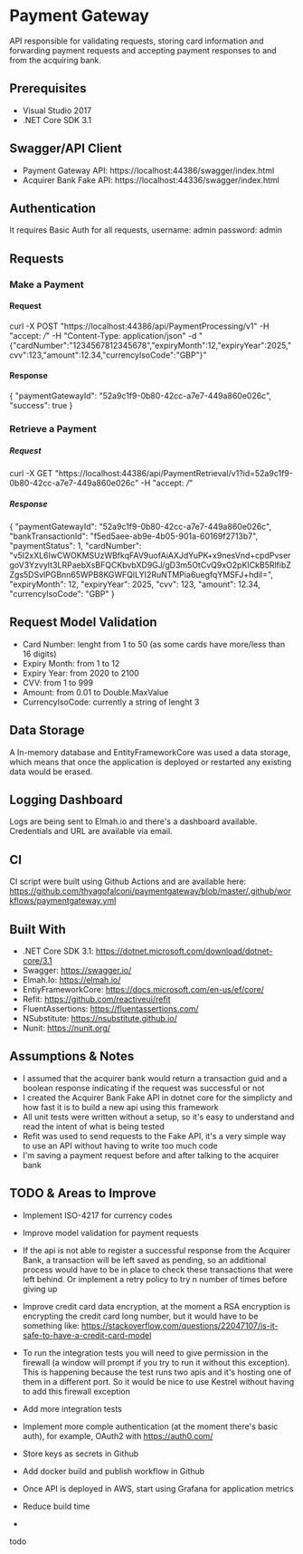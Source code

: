 # Payment Gateway

API responsible for validating requests, storing card information and forwarding payment requests and accepting payment responses to and from the acquiring bank.

## Prerequisites

* Visual Studio 2017
* .NET Core SDK 3.1

## Swagger/API Client

* Payment Gateway API: https://localhost:44386/swagger/index.html
* Acquirer Bank Fake API: https://localhost:44336/swagger/index.html

## Authentication

It requires Basic Auth for all requests, username: admin password: admin

## Requests

### Make a Payment

#### Request
curl -X POST "https://localhost:44386/api/PaymentProcessing/v1" -H "accept: */*" -H "Content-Type: application/json" -d "{\"cardNumber\":\"1234567812345678\",\"expiryMonth\":12,\"expiryYear\":2025,\"cvv\":123,\"amount\":12.34,\"currencyIsoCode\":\"GBP\"}"

#### Response
{
  "paymentGatewayId": "52a9c1f9-0b80-42cc-a7e7-449a860e026c",
  "success": true
}

### Retrieve a Payment

##### Request
curl -X GET "https://localhost:44386/api/PaymentRetrieval/v1?id=52a9c1f9-0b80-42cc-a7e7-449a860e026c" -H "accept: */*"

##### Response
{
  "paymentGatewayId": "52a9c1f9-0b80-42cc-a7e7-449a860e026c",
  "bankTransactionId": "f5ed5aee-ab9e-4b05-901a-60169f2713b7",
  "paymentStatus": 1,
  "cardNumber": "v5I2xXL6IwCWOKMSUzWBfkqFAV9uofAiAXJdYuPK+x9nesVnd+cpdPvsergoV3YzvyIt3LRPaebXsBFQCKbvbXD9GJ/gD3m5OtCvQ9xO2pKICkB5RlfibZZgs5DSvlPGBnn65WPB8KGWFQlLYI2RuNTMPia6uegfqYMSFJ+hdiI=",
  "expiryMonth": 12,
  "expiryYear": 2025,
  "cvv": 123,
  "amount": 12.34,
  "currencyIsoCode": "GBP"
}

## Request Model Validation

* Card Number: lenght from 1 to 50 (as some cards have more/less than 16 digits)
* Expiry Month: from 1 to 12
* Expiry Year: from 2020 to 2100
* CVV: from 1 to 999
* Amount: from 0.01 to Double.MaxValue
* CurrencyIsoCode: currently a string of lenght 3 

## Data Storage

A In-memory database and EntityFrameworkCore was used a data storage, which means that once the application is deployed or restarted any existing data would be erased.

## Logging Dashboard

Logs are being sent to Elmah.io and there's a dashboard available. Credentials and URL are available via email.

## CI

CI script were built using Github Actions and are available here: https://github.com/thyagofalconi/paymentgateway/blob/master/.github/workflows/paymentgateway.yml

## Built With

* .NET Core SDK 3.1: https://dotnet.microsoft.com/download/dotnet-core/3.1
* Swagger: https://swagger.io/
* Elmah.Io: https://elmah.io/
* EntiyFrameworkCore: https://docs.microsoft.com/en-us/ef/core/
* Refit: https://github.com/reactiveui/refit
* FluentAssertions: https://fluentassertions.com/
* NSubstitute: https://nsubstitute.github.io/
* Nunit: https://nunit.org/

## Assumptions & Notes

* I assumed that the acquirer bank would return a transaction guid and a boolean response indicating if the request was successful or not
* I created the Acquirer Bank Fake API in dotnet core for the simplicty and how fast it is to build a new api using this framework
* All unit tests were written without a setup, so it's easy to understand and read the intent of what is being tested
* Refit was used to send requests to the Fake API, it's a very simple way to use an API without having to write too much code
* I'm saving a payment request before and after talking to the acquirer bank

## TODO & Areas to Improve

* Implement ISO-4217 for currency codes
* Improve model validation for payment requests
* If the api is not able to register a successful response from the Acquirer Bank, a transaction will be left saved as pending, so an additional process would have to be in place to check these transactions that were left behind. Or implement a retry policy to try n number of times before giving up
* Improve credit card data encryption, at the moment a RSA encryption is encrypting the credit card long number, but it would have to be something like: https://stackoverflow.com/questions/22047107/is-it-safe-to-have-a-credit-card-model
* To run the integration tests you will need to give permission in the firewall (a window will prompt if you try to run it without this exception). This is happening because the test runs two apis and it's hosting one of them in a different port. So it would be nice to use Kestrel without having to add this firewall exception
* Add more integration tests
* Implement more comple authentication (at the moment there's basic auth), for example, OAuth2 with https://auth0.com/
* Store keys as secrets in Github
* Add docker build and publish workflow in Github
* Once API is deployed in AWS, start using Grafana for application metrics
* Reduce build time



* 

todo


